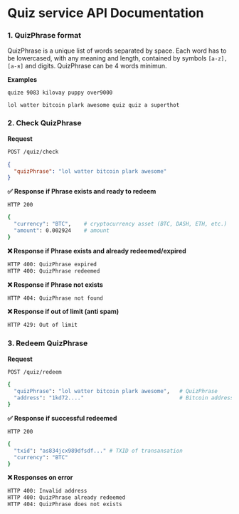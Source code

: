 # Quiz service API Documentation

### 1. QuizPhrase format
QuizPhrase is a unique list of words separated by space. Each word has to be lowercased, with any meaning and length, contained by symbols `[a-z], [а-я]` and digits. QuizPhrase can be 4 words minimun.

**Examples**
```
quize 9083 kilovay puppy over9000

lol watter bitcoin plark awesome quiz quiz a superthot
```


### 2. Check QuizPhrase

**Request**
```bash
POST /quiz/check
```

```json
{
  "quizPhrase": "lol watter bitcoin plark awesome"
}
```

**✅ Response if Phrase exists and ready to redeem**
```
HTTP 200
```
```bash
{
  "currency": "BTC",    # cryptocurrency asset (BTC, DASH, ETH, etc.)
  "amount": 0.002924    # amount
}
```

**❌ Response if Phrase exists and already redeemed/expired**
```bash
HTTP 400: QuizPhrase expired
HTTP 400: QuizPhrase redeemed
```

**❌ Response if Phrase not exists**
```bash
HTTP 404: QuizPhrase not found
```

**❌ Response if out of limit (anti spam)**
```bash
HTTP 429: Out of limit
```


### 3. Redeem QuizPhrase

**Request**
```bash
POST /quiz/redeem
```

```bash
{
  "quizPhrase": "lol watter bitcoin plark awesome",   # QuizPhrase
  "address": "1kd72...."                              # Bitcoin address
}
```

**✅ Response if successful redeemed**
```
HTTP 200
```
```bash
{
  "txid": "as834jcx989dfsdf..." # TXID of transansation
  "currency": "BTC"
}
```

**❌ Responses on error**
```bash
HTTP 400: Invalid address
HTTP 400: QuizPhrase already redeemed
HTTP 404: QuizPhrase does not exists
```
